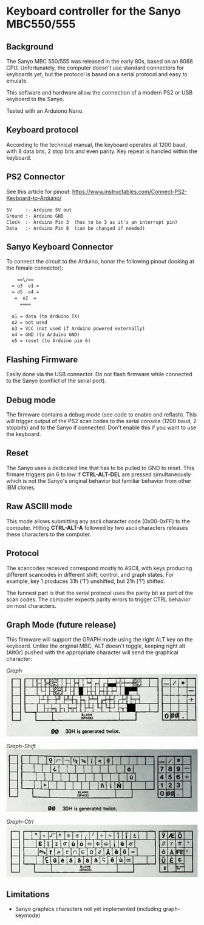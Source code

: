 # Keyboard controller for the Sanyo MBC550/555

## Background
The Sanyo MBC 550/555 was released in the early 80s, based on an 8088 CPU. Unfortunately, the computer doesn't use 
standard connectors for keyboards yet, but the protocol is based on a serial protocol and easy to emulate.

This software and hardware allow the connection of a modern PS2 or USB keyboard to the Sanyo.

Tested with an Arduiono Nano.

## Keyboard protocol
According to the technical manual, the keyboard operates at 1200 baud, with 8 data bits, 
2 stop bits and even parity. Key repeat is handled within the keyboard.

## PS2 Connector
See this article for pinout: https://www.instructables.com/Connect-PS2-Keyboard-to-Arduino/

```
5V     :- Arduino 5V out
Ground :- Arduino GND
Clock  :- Arduino Pin 3  (has to be 3 as it's an interrupt pin)
Data   :- Arduino Pin 8  (can be changed if needed)
```

## Sanyo Keyboard Connector
To connect the circuit to the Arduino, honor the following pinout (looking at the female connector):

```
    ==\/==   
  = o3  o1 =      
  = o5  o4 =
   =  o2  = 
     ====

  o1 = data (to Arduino TX)
  o2 = not used
  o3 = VCC (not used if Arduino powered externally)
  o4 = GND (to Arduino GND)
  o5 = reset (to Arduino pin 6) 
 ```

## Flashing Firmware
Easily done via the USB connector. Do not flash firmware while connected to the Sanyo (conflict of the serial port).

## Debug mode
The firmware contains a debug mode (see code to enable and reflash). This will trigger output of the PS2 scan codes
to the serial console (1200 baud, 2 stopbits) and to the Sanyo if connected. Don't enable this if you want to use
the keyboard.

## Reset
The Sanyo uses a dedicated line that has to be pulled to GND to reset. This firmare triggers pin 6 to low 
if **CTRL-ALT-DEL** are pressed simultaneously which is not the Sanyo's original behavior but familiar behavior
from other IBM clones.

## Raw ASCIII mode
This mode allows submitting any ascii character code (0x00-0xFF) to the computer. Hitting **CTRL-ALT-A** followed by two
ascii characters releases these characters to the computer.

## Protocol
The scancodes received correspond mostly to ASCII, with keys producing different scancodes in different 
shift, control, and graph states. For example, key 1 produces 31h ('1') unshifted, but 21h ('!') shifted. 

The funnest part is that the serial protocol uses the parity bit as part of the scan codes. The computer
expects parity errors to trigger CTRL behavior on most characters. 

## Graph Mode (future release)
This firmware will support the GRAPH mode using the right ALT key on the keyboard. Unlike the original MBC, ALT doesn't
toggle, keeping right alt (AltGr) pushed with the appropriate character will send the graphical character:

*Graph*
![Graph keyboard layout](resources/graphmode.png?raw=true "Graph keyboard layout")

*Graph-Shift*
![Graph Shift keyboard layout](resources/graph-shift.png?raw=true "Graph-shift keyboard layout")

*Graph-Ctrl*
![Graph Ctrl keyboard layout](resources/graph-ctrl.png?raw=true "Graph-ctrl keyboard layout")

## Limitations
+ Sanyo graphics characters not yet implemented (including graph-keymode)
